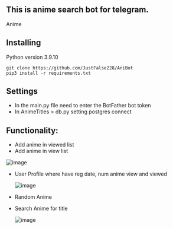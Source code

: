 ## This is anime search bot for telegram.
Anime

## Installing
Python version 3.9.10
```shell
git clone https://github.com/JustFalse228/AniBot
pip3 install -r requirements.txt
```
## Settings
- In the main.py file need to enter the BotFather bot token
- In AnimeTitles > db.py setting postgres connect
## Functionality:
- Add anime in viewed list
- Add anime in view list

![image](https://github.com/JustFalse228/AniBot/assets/121756060/a6ef271d-d594-4450-825a-5298dd889bda)

- User Profile where have reg date, num anime view and viewed

  ![image](https://github.com/JustFalse228/AniBot/assets/121756060/5f19557e-80f2-41aa-92aa-b860b8e907de)

- Random Anime
- Search Anime for title

  ![image](https://github.com/JustFalse228/AniBot/assets/121756060/e97e831a-e741-44bc-aa36-f783714bcfd5)


